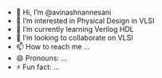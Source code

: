 - 👋 Hi, I’m @avinashnannesani
- 👀 I’m interested in Physical Design in VLSI
- 🌱 I’m currently learning Verilog HDL
- 💞️ I’m looking to collaborate on VLSI 
- 📫 How to reach me ...
- 😄 Pronouns: ...
- ⚡ Fun fact: ...

<!---
avinashnannesani/avinashnannesani is a ✨ special ✨ repository because its `README.md` (this file) appears on your GitHub profile.
You can click the Preview link to take a look at your changes.
--->
